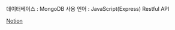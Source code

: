 데이터베이스 : MongoDB
사용 언어 : JavaScript(Express)
Restful API

[Notion](https://humane-map-4ba.notion.site/Restful-board-example-100dccee74b149e2be157e85f1973ecd)
